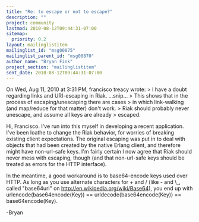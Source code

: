 ```yaml
---
title: "Re: to escape or not to escape?"
description: ""
project: community
lastmod: 2010-08-12T09:44:31-07:00
sitemap:
  priority: 0.2
layout: mailinglistitem
mailinglist_id: "msg00875"
mailinglist_parent_id: "msg00870"
author_name: "Bryan Fink"
project_section: "mailinglistitem"
sent_date: 2010-08-12T09:44:31-07:00
---
```



On Wed, Aug 11, 2010 at 3:31 PM, francisco treacy
 wrote:
&gt; I have a doubt regarding links and URI-escaping in Riak.
…snip…
&gt; This shows that in the process of escaping/unescaping there are cases
&gt; in which link-walking (and map/reduce for that matter) don't work.
&gt; Riak should probably never unescape, and assume all keys are already
&gt; escaped.

Hi, Francisco. I've run into this myself in developing a recent
application. I've been loathe to change the Riak behavior, for
worries of breaking existing client expectations. The original
escaping was put in to deal with objects that had been created by the
native Erlang client, and therefore might have non-url-safe keys. I'm
fairly certain I now agree that Riak should never mess with escaping,
though (and that non-url-safe keys should be treated as errors for the
HTTP interface).

In the meantime, a good workaround is to base64-encode keys used over
HTTP. As long as you use alternate characters for + and / (like - and
\\_, called "base64url" on http://en.wikipedia.org/wiki/Base64), you end
up with urlencode(base64encode(Key)) == urldecode(base64encode(Key))
== base64encode(Key).

-Bryan

